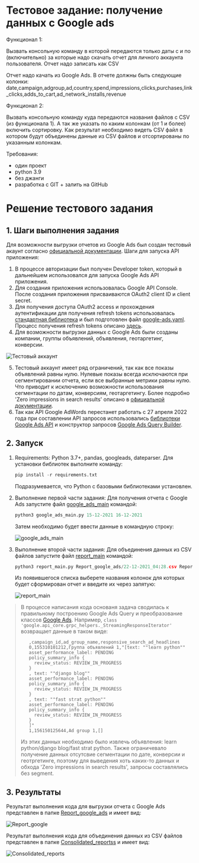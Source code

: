 # Тестовое задание: получение данных с Google ads

Функционал 1:

Вызвать консольную команду в которой передаются только даты с и по (включительно) за которые надо скачать отчет для личного аккаунта пользователя.
Отчет надо записать как CSV 

Отчет надо качать из Google Ads. В отчете должны быть следующие колонки:
date,campaign,adgroup,ad,country,spend,impressions,clicks,purchases,link_clicks,adds_to_cart,ad_network_installs,revenue


Функционал 2:

Вызвать консольную команду куда передаются названия файлов с CSV (из функционала 1).
А так же указать по каким колонкам (от 1 и более) включить сортировку.
Как результат необходимо видеть CSV файл в котором будут объединены данные из CSV файлов и отсортированы по указанным колонкам.


Требования:
 - один проект
 - python 3.9
 - без джанги
 - разработка с GIT + залить на GitHub 

# Решение тестового задания

## 1. Шаги выполнения задания
Для возможности выгрузки отчетов из Google Ads  был создан тестовый акаунт согласно [официальной документации](https://developers.google.com/google-ads/api/docs/first-call/overview). 
Шаги для запуска API приложения:
1. В процессе авторизации был получен Developer token, который в дальнейшем использовался для запуска Google Ads API приложения. 
2. Для создания приложения использовалась Google API Console. После создания приложения присваиваются OAuth2 client ID и client secret. 
3. Для получения доступа OAuth2 access и прохождения аутентификации для получения refresh tokens использовалась [стандартная библиотека](https://github.com/googleads/googleads-python-lib/blob/master/examples/adwords/authentication/generate_refresh_token.py) и был подготовлен файл [google-ads.yaml](https://github.com/googleads/google-ads-python/blob/main/google-ads.yaml). Процесс получения refresh tokens описано [здесь](Consolidated_reports/22-12-2021_12:11.csvhttps://github.com/googleads/googleads-python-lib/wiki/API-access-using-own-credentials-(installed-application-flow)).
4. Для возможности выгрузки данных с Google Ads были созданы компании, группы объявлений, объявления, геотаргетинг, конверсии. 
   
![Тестовый аккаунт](https://user-images.githubusercontent.com/83959445/147268812-18d18bfb-8654-43a1-905e-c2feb36661c3.png)

5. Тестовый аккаунт имеет ряд ограничений, так как все показы объявлений равны нулю. Нулевые показы всегда исключаются при сегментировании отчета, если все выбранные метрики равны нулю. Что приводит к исключению возможности использования сегментации по датам, конверсиям, геотаргетингу. Более подробно 'Zero impressions in search results' описано в [официальной документации](https://developers.google.com/google-ads/api/docs/reporting/zero-impressions). 
6. Так как API Google AdWords перестанет работать с 27 апреля 2022 года при составлении API запросов использовались [библиотеки Google Ads API](https://github.com/googleads/google-ads-python) и конструктор запросов [Google Ads Query Builder](https://developers.google.com/google-ads/api/fields/v9/location_view_query_builder).

## 2. Запуск

1. Requirements: Python 3.7+, pandas, googleads, dateparser. Для установки библиотек выполните команду:

    ```python
    pip install -r requirements.txt
    ```
    Подразумевается, что Python  с базовыми библиотеками установлен.
2. Выполнение первой части задания:
   Для получения отчета с Google Ads запустите файл [google_ads_main](https://github.com/ElenaBallet/Retrieving_data/blob/master/google_ads_main.py) командой:
    ```python
    python3 google_ads_main.py 15-12-2021 16-12-2021
    ```
    Затем необходимо будет ввести данные в командную строку:

    ![google_ads_main](https://user-images.githubusercontent.com/83959445/147284515-20ffffed-d962-4693-b195-b91a72447502.png)


3. Выполнение второй части задания:
   Для объединения данных из CSV файлов запустите файл [report_main](https://github.com/ElenaBallet/Retrieving_data/blob/master/report_main.py) командой:
    ```python
    python3 report_main.py Report_google_ads/22-12-2021_04:28.csv Report_google_ads/22-12-2021_04:31.csv
    ```   
    Из появившегося списка выберете названия колонок для которых будет сформирован отчет и введите их через запятую:

    ![report_main](https://user-images.githubusercontent.com/83959445/147284671-eca7a30d-536d-4aa2-a166-104948560147.png)

> В процессе написания кода основаня задача сводилась к правильному построению Google Ads Query и преобразование классов [Google Ads](https://developers.google.com/google-ads/api/reference/rpc/v8/overview). Например, `class 'google.api_core.grpc_helpers._StreamingResponseIterator' `возвращает данные в таком виде:
> ```
>    ,campaign_id,ad_group_name,responsive_search_ad_headlines
>    0,155310101212,Группа объявлений 1,"[text: ""learn python""
>    asset_performance_label: PENDING
>    policy_summary_info {
>      review_status: REVIEW_IN_PROGRESS
>    }
>    , text: ""django blog""
>    asset_performance_label: PENDING
>    policy_summary_info {
>      review_status: REVIEW_IN_PROGRESS
>    }
>    , text: ""fast strat python""
>    asset_performance_label: PENDING
>    policy_summary_info {
>      review_status: REVIEW_IN_PROGRESS
>    }
>    ]"
>    1,156150125644,Ad group 1,[]
> ```
> Из этих данных необходимо было извлечь объявления: learn python/django blog/fast strat python. Также ограничевало получение данных отсутсвие сегментации по дате, конверсии и геотргетинге, поэтому для выведения хоть каких-то данных и обхода 'Zero impressions in search results', запросы составлялись без segment.

## 3. Результаты
Результат выполнения кода для выгрузки отчета с Google Ads представлен в папке [Report_google_ads](https://github.com/ElenaBallet/Retrieving_data/tree/master/Report_google_ads) и имеет вид:

![Report_google](https://user-images.githubusercontent.com/83959445/147285442-89754396-c307-4e18-b737-fed32062e9db.png)

Результат выполнения кода для объединения данных из CSV файлов представлен в папке [Consolidated_reportss](https://github.com/ElenaBallet/Retrieving_data/tree/master/Consolidated_reports) и имеет вид:

![Consolidated_reports](https://user-images.githubusercontent.com/83959445/147285712-ec45b2ce-eca1-486c-91a4-b1d4d52876da.png)
